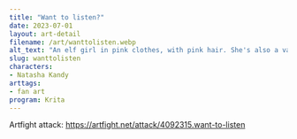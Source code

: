 ```yaml
---
title: "Want to listen?"
date: 2023-07-01
layout: art-detail
filename: /art/wanttolisten.webp
alt_text: "An elf girl in pink clothes, with pink hair. She's also a vampire, so she's bearing her teeth. She is holding her phone in one hand, and motioning for you to receive the other end of her in-ear headphones."
slug: wanttolisten
characters:
- Natasha Kandy
arttags:
- fan art
program: Krita
---
```

Artfight attack: https://artfight.net/attack/4092315.want-to-listen
